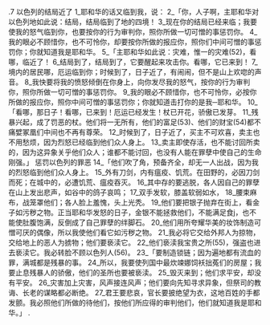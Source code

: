 .7 
以色列的结局近了 
1_耶和华的话又临到我，说： 2_「你，人子啊，主耶和华对以色列地如此说：结局，结局临到了地的四境！ 3_现在你的结局已经来临；我要使我的怒气临到你，也要按你的行为审判你，照你所做一切可憎的事惩罚你。 4_我的眼必不顾惜你，也不可怜你，却要按你所做的报应你，照你们中间可憎的事惩罚你；你就知道我是耶和华。 
5_「主耶和华如此说：灾难，惟一的灾难(52)，看哪，临近了！ 6_结局到了，结局到了，它要醒起来攻击你。看哪，它已来到！ 7_境内的居民哪，厄运临到你；时候到了，日子近了，有闹闹，但不是山上欢唿的声音。 8_我快要将我的愤怒倾倒在你身上，向你发尽我的怒气，按你的行为审判你，照你所做一切可憎的事惩罚你。 9_我的眼必不顾惜你，也不可怜你，必按你所做的报应你，照你中间可憎的事惩罚你；你就知道击打你的是我─耶和华。 
10_「看哪，那日子！看哪，已来到！厄运已经发生！杖已开花，骄傲已发芽。 11_残暴兴起，成了罚恶的杖。他们将一无所有，他们的富足(53)、他们的财宝(54)都不痛嬖冢凰们中间也不再有尊荣。 12_时候到了，日子近了，买主不可欢喜，卖主也不用愁烦，因为烈怒已经临到他们众人身上。 13_卖主即使存活，也不能讨回所卖的，因为这异象关乎他们众人；谁都不能讨回，也没有人能在罪孽中使自己的生命刚强。」 
惩罚以色列的罪恶 
14_「他们吹了角，预备齐全，却无一人出战，因为我的烈怒临到他们众人身上。 15_外有刀剑，内有瘟疫、饥荒。在田野的，必因刀剑而死；在城中的，必遭饥荒、瘟疫吞灭。 16_其中存的要逃脱，各人因自己的罪孽在山上发出悲声，如谷中的鸽子哀鸣； 17_双手发软，膝盖软弱如水， 18_腰束麻布，战笼罩他们；各人脸上羞愧，头上光秃。 19_他们要把银子抛弃在街上，看金子如污秽之物。正当耶和华发怒的日子，金银不能拯救他们，不能满足食j，也不能使肚腹饱满，反倒成了自己罪孽的绊脚石。 20_他们用所夸耀华美的妆饰制造可憎可厌的偶像，所以我使他们看它如污秽之物。 21_我必将它交给外邦人为掠物，交给地上的恶人为掳物；他们要亵渎它。 22_他们亵渎我宝贵之所(55)，强盗也进去亵渎它。我必转脸不顾以色列人(56)。 
23_「要制造锁链；因为遍地都有流血的罪，满城都是残暴的事。 24_所以，我要使列国中最炊竦娜饲袄拙菟们的房屋；我要止息残暴人的骄傲，他们的圣所也要被亵渎。 25_毁灭来到；他们求平安，却没有平安。 26_灾害加上灾害，风声接连风声；他们要向先知寻求异象，但祭司的教诲、长老的谋略都必断绝。 27_君王要悲哀，官长要披绝望为衣，这地百姓的手都发颤。我必照他们所做的待他们，按他们所应得的审判他们，他们就知道我是耶和华。」 
 .